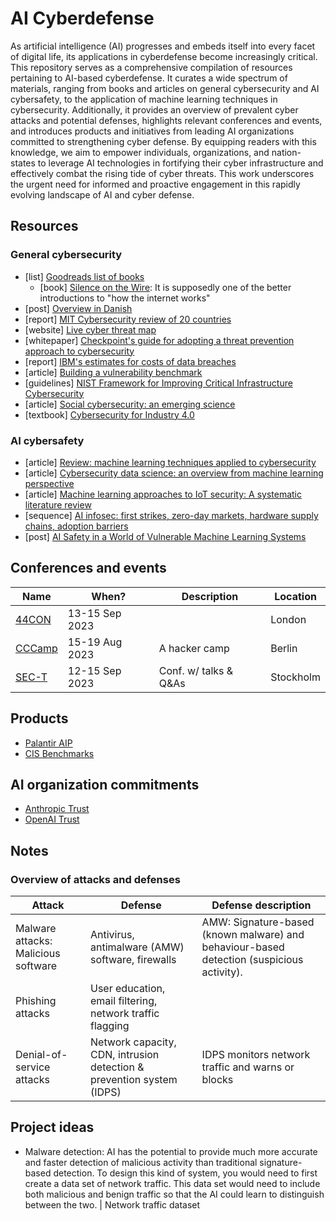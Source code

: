 # AI Cyberdefense

As artificial intelligence (AI) progresses and embeds itself into every facet of digital life, its applications in cyberdefense become increasingly critical. This repository serves as a comprehensive compilation of resources pertaining to AI-based cyberdefense. It curates a wide spectrum of materials, ranging from books and articles on general cybersecurity and AI cybersafety, to the application of machine learning techniques in cybersecurity. Additionally, it provides an overview of prevalent cyber attacks and potential defenses, highlights relevant conferences and events, and introduces products and initiatives from leading AI organizations committed to strengthening cyber defense. By equipping readers with this knowledge, we aim to empower individuals, organizations, and nation-states to leverage AI technologies in fortifying their cyber infrastructure and effectively combat the rising tide of cyber threats. This work underscores the urgent need for informed and proactive engagement in this rapidly evolving landscape of AI and cyber defense.

## Resources

### General cybersecurity

- [list] [Goodreads list of books](https://www.goodreads.com/review/list/72754976?shelf=cybersecurity&sort=avg_rating#)
  - [book] [Silence on the Wire](https://cloudflare-ipfs.com/ipfs/bafykbzaced7qlzap77wrfegoup2djxbeafqeeasp47sgx563hmxhdnn4usfzg?filename=Michal%20Zalewski%20-%20Silence%20on%20the%20Wire_%20A%20Field%20Guide%20to%20Passive%20Reconnaissance%20and%20Indirect%20Attacks-No%20Starch%20Press%20%282005%29.pdf): It is supposedly one of the better introductions to "how the internet works"
- [post] [Overview in Danish](<https://www.bdo.dk/da-dk/services/advisory/cybersikkerhed?utm_source=bing&utm_medium=cpc&utm_campaign=Service%20-%20Cybersikkerhed%20(Dansk)&utm_term=Cyber%20Security&utm_content=Cyber%20Security>)
- [report] [MIT Cybersecurity review of 20 countries](https://www.technologyreview.com/2022/11/15/1063189/the-cyber-defense-index-2022-23/)
- [website] [Live cyber threat map](https://threatmap.checkpoint.com/)
- [whitepaper] [Checkpoint's guide for adopting a threat prevention approach to cybersecurity](https://pages.checkpoint.com/preventing-unknown-zero-day-attacks-whitepaper.html)
- [report] [IBM's estimates for costs of data breaches](https://www.ibm.com/reports/data-breach)
- [article] [Building a vulnerability benchmark](https://ietresearch.onlinelibrary.wiley.com/doi/10.1049/iet-ifs.2018.5647)
- [guidelines] [NIST Framework for Improving Critical Infrastructure Cybersecurity](https://www.baltimorecityschools.org/sites/default/files/inline-files/NIST.CSWP_.04162018.pdf)
- [article] [Social cybersecurity: an emerging science](https://link.springer.com/article/10.1007/s10588-020-09322-9)
- [textbook] [Cybersecurity for Industry 4.0](https://link.springer.com/book/10.1007/978-3-319-50660-9)

### AI cybersafety

- [article] [Review: machine learning techniques applied to cybersecurity](https://link.springer.com/article/10.1007/s13042-018-00906-1)
- [article] [Cybersecurity data science: an overview from machine learning perspective](https://link.springer.com/article/10.1186/s40537-020-00318-5)
- [article] [Machine learning approaches to IoT security: A systematic literature review](https://www.sciencedirect.com/science/article/pii/S2542660521000093)
- [sequence] [AI infosec: first strikes, zero-day markets, hardware supply chains, adoption barriers](https://www.lesswrong.com/posts/kvk2ZorXui4YB4zvc/ai-infosec-first-strikes-zero-day-markets-hardware-supply)
- [post] [AI Safety in a World of Vulnerable Machine Learning Systems](https://www.lesswrong.com/posts/ncsxcf8CkDveXBCrA/ai-safety-in-a-world-of-vulnerable-machine-learning-systems-1)

## Conferences and events

| Name                                                                 | When?          | Description           | Location  |
| -------------------------------------------------------------------- | -------------- | --------------------- | --------- |
| [44CON](https://44con.com/2023/03/20/44con-2023-early-bird-tickets/) | 13-15 Sep 2023 |                       | London    |
| [CCCamp](https://events.ccc.de/camp/2023/infos/)                     | 15-19 Aug 2023 | A hacker camp         | Berlin    |
| [SEC-T](https://www.sec-t.org/)                                      | 12-15 Sep 2023 | Conf. w/ talks & Q&As | Stockholm |

## Products

- [Palantir AIP](https://www.palantir.com/platforms/aip/)
- [CIS Benchmarks](https://www.cisecurity.org/cis-benchmarks)

## AI organization commitments

- [Anthropic Trust](https://trust.anthropic.com/)
- [OpenAI Trust](https://trust.openai.com/)

## Notes

### Overview of attacks and defenses

| Attack                              | Defense                                                               | Defense description                                                                       |
| ----------------------------------- | --------------------------------------------------------------------- | ----------------------------------------------------------------------------------------- |
| Malware attacks: Malicious software | Antivirus, antimalware (AMW) software, firewalls                      | AMW: Signature-based (known malware) and behaviour-based detection (suspicious activity). |
| Phishing attacks                    | User education, email filtering, network traffic flagging             |                                                                                           |
| Denial-of-service attacks           | Network capacity, CDN, intrusion detection & prevention system (IDPS) | IDPS monitors network traffic and warns or blocks                                         |

## Project ideas

- Malware detection: AI has the potential to provide much more accurate and faster detection of malicious activity than traditional signature-based detection. To design this kind of system, you would need to first create a data set of network traffic. This data set would need to include both malicious and benign traffic so that the AI could learn to distinguish between the two. | Network traffic dataset
